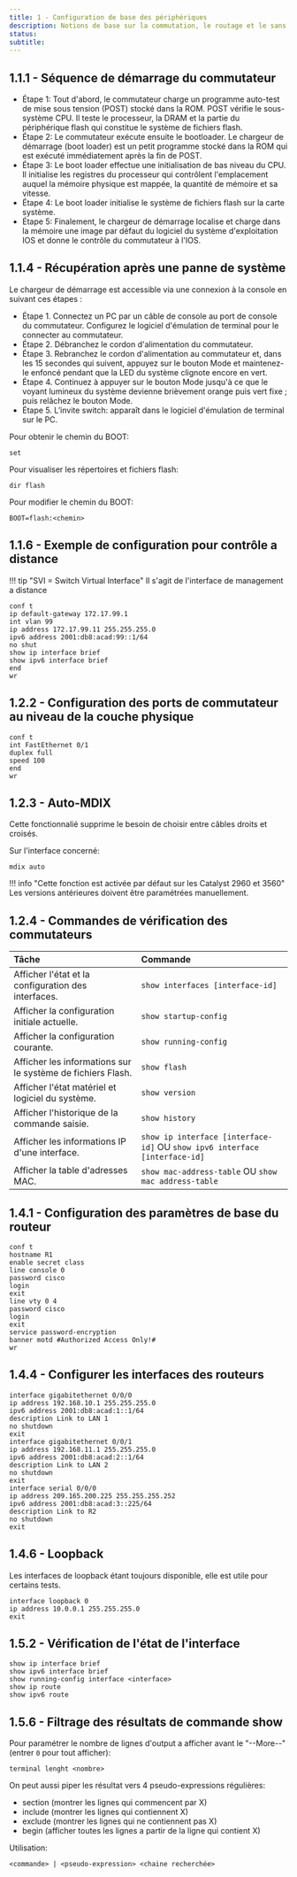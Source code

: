 ```yaml
---
title: 1 - Configuration de base des périphériques
description: Notions de base sur la commutation, le routage et le sans fil !
status:
subtitle:
---
```


## 1.1.1 - Séquence de démarrage du commutateur

 - Étape 1: Tout d'abord, le commutateur charge un programme auto-test de mise sous tension (POST) stocké dans la ROM. POST vérifie le sous-système CPU. Il teste le processeur, la DRAM et la partie du périphérique flash qui constitue le système de fichiers flash.
 - Étape 2: Le commutateur exécute ensuite le bootloader. Le chargeur de démarrage (boot loader) est un petit programme stocké dans la ROM qui est exécuté immédiatement après la fin de POST.
 - Étape 3: Le boot loader effectue une initialisation de bas niveau du CPU. Il initialise les registres du processeur qui contrôlent l'emplacement auquel la mémoire physique est mappée, la quantité de mémoire et sa vitesse.
 - Étape 4: Le boot loader initialise le système de fichiers flash sur la carte système.
 - Étape 5: Finalement, le chargeur de démarrage localise et charge dans la mémoire une image par défaut du logiciel du système d'exploitation IOS et donne le contrôle du commutateur à l'IOS.


## 1.1.4 - Récupération après une panne de système

Le chargeur de démarrage est accessible via une connexion à la console en suivant ces étapes :

 - Étape 1. Connectez un PC par un câble de console au port de console du commutateur. Configurez le logiciel d'émulation de terminal pour le connecter au commutateur.
 - Étape 2. Débranchez le cordon d'alimentation du commutateur.
 - Étape 3. Rebranchez le cordon d'alimentation au commutateur et, dans les 15 secondes qui suivent, appuyez sur le bouton Mode et maintenez-le enfoncé pendant que la LED du système clignote encore en vert.
 - Étape 4. Continuez à appuyer sur le bouton Mode jusqu'à ce que le voyant lumineux du système devienne brièvement orange puis vert fixe ; puis relâchez le bouton Mode.
 - Étape 5. L’invite switch: apparaît dans le logiciel d'émulation de terminal sur le PC.

Pour obtenir le chemin du BOOT:
```
set
```

Pour visualiser les répertoires et fichiers flash:
```
dir flash
```

Pour modifier le chemin du BOOT:
```
BOOT=flash:<chemin>
```

## 1.1.6 - Exemple de configuration pour contrôle a distance

!!! tip "SVI = Switch Virtual Interface"
    Il s'agit de l'interface de management a distance

```
conf t
ip default-gateway 172.17.99.1
int vlan 99
ip address 172.17.99.11 255.255.255.0
ipv6 address 2001:db8:acad:99::1/64
no shut
show ip interface brief
show ipv6 interface brief
end
wr
```

## 1.2.2 - Configuration des ports de commutateur au niveau de la couche physique

```
conf t
int FastEthernet 0/1
duplex full
speed 100
end
wr
```

## 1.2.3 - Auto-MDIX

Cette fonctionnalié supprime le besoin de choisir entre câbles droits et croisés.

Sur l'interface concerné:
```
mdix auto
```

!!! info "Cette fonction est activée par défaut sur les Catalyst 2960 et 3560"
    Les versions antérieures doivent être paramétrées manuellement.

## 1.2.4 - Commandes de vérification des commutateurs

| Tâche | Commande |
|:------|:---------|
|Afficher l'état et la configuration des interfaces. | `show interfaces [interface-id]`|
| Afficher la configuration initiale actuelle. | `show startup-config`|
| Afficher la configuration courante. | `show running-config`|
|Afficher les informations sur le système de fichiers Flash. | `show flash`|
|Afficher l'état matériel et logiciel du système. | `show version`|
|Afficher l'historique de la commande saisie. | `show history`|
|Afficher les informations IP d'une interface. | `show ip interface [interface-id]` OU `show ipv6 interface [interface-id]`|
|Afficher la table d'adresses MAC. | `show mac-address-table` OU `show mac address-table`|

## 1.4.1 - Configuration des paramètres de base du routeur

```
conf t
hostname R1
enable secret class
line console 0
password cisco
login
exit
line vty 0 4
password cisco
login
exit
service password-encryption
banner motd #Authorized Access Only!#
wr
```

## 1.4.4 - Configurer les interfaces des routeurs

```
interface gigabitethernet 0/0/0
ip address 192.168.10.1 255.255.255.0
ipv6 address 2001:db8:acad:1::1/64
description Link to LAN 1
no shutdown
exit
interface gigabitethernet 0/0/1
ip address 192.168.11.1 255.255.255.0
ipv6 address 2001:db8:acad:2::1/64
description Link to LAN 2
no shutdown
exit
interface serial 0/0/0
ip address 209.165.200.225 255.255.255.252
ipv6 address 2001:db8:acad:3::225/64
description Link to R2
no shutdown
exit
```

## 1.4.6 - Loopback

Les interfaces de loopback étant toujours disponible, elle est utile pour certains tests.

```
interface loopback 0
ip address 10.0.0.1 255.255.255.0
exit
```

## 1.5.2 - Vérification de l'état de l'interface

```
show ip interface brief
show ipv6 interface brief
show running-config interface <interface>
show ip route
show ipv6 route
```

## 1.5.6 - Filtrage des résultats de commande show

Pour paramétrer le nombre de lignes d'output a afficher avant le "--More--" (entrer `0` pour tout afficher):
```
terminal lenght <nombre>
```

On peut aussi piper les résultat vers 4 pseudo-expressions régulières:

 - section (montrer les lignes qui commencent par X)
 - include (montrer les lignes qui contiennent X)
 - exclude (montrer les lignes qui ne contiennent pas X)
 - begin (afficher toutes les lignes a partir de la ligne qui contient X)

Utilisation:

```
<commande> | <pseudo-expression> <chaine recherchée>
```


